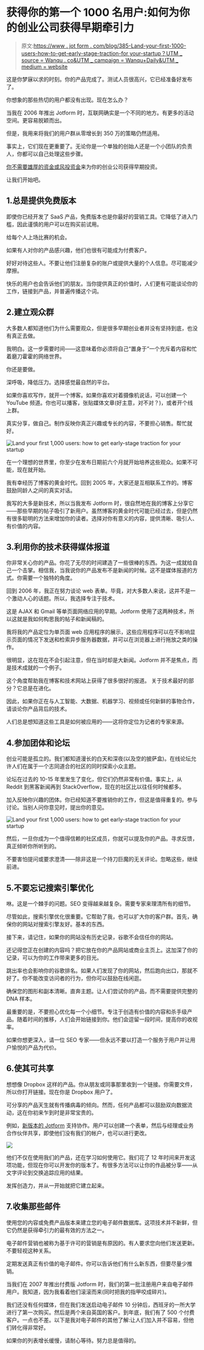 # 获得你的第一个 1000 名用户:如何为你的创业公司获得早期牵引力

> 原文:[https://www . jot form . com/blog/385-Land-your-first-1000-users-how-to-get-early-stage-traction-for your-startup？UTM _ source = Wanqu . co&UTM _ campaign = Wanqu+Daily&UTM _ medium = website](https://www.jotform.com/blog/385-Land-your-first-1-000-users-how-to-get-early-stage-traction-for-your-startup?utm_source=wanqu.co&utm_campaign=Wanqu+Daily&utm_medium=website)

这是你梦寐以求的时刻。你的产品完成了。测试人员很高兴，它已经准备好发布了。

你想象的那些热切的用户都没有出现。现在怎么办？

当我在 2006 年推出 Jotform 时，互联网确实是一个不同的地方。有更多的活动空间。更容易脱颖而出。

但是，我用来将我们的用户群从零增长到 350 万的策略仍然适用。

事实上，它们现在更重要了。无论你是一个单独的创始人还是一个小团队的负责人，你都可以自己处理这些步骤。

[你不需要雄厚的资金或风投资金](https://www.jotform.com/blog/being-successful-by-not-following-your-dreams/)来为你的创业公司获得早期投资。

让我们开始吧。

## 1.总是提供免费版本

即使你已经开发了 SaaS 产品，免费版本也是你最好的营销工具。它降低了进入门槛，因此谨慎的用户可以在购买前试用。

给每个人上场比赛的机会。

如果有人对你的产品感兴趣，他们也很有可能成为付费客户。

好好对待这些人。不要让他们注册复杂的账户或提供大量的个人信息。尽可能减少摩擦。

快乐的用户也会告诉他们的朋友。当你提供真正的价值时，人们更有可能谈论你的工作，链接到产品，并普遍传播这个词。

## 2.建立观众群

大多数人都知道他们为什么需要观众，但是很多早期创业者并没有坚持到底，也没有真正去做。

我明白。这一步需要时间——这意味着你必须将自己“置身于”一个充斥着内容和忙着磨刀霍霍的网络世界。

你还是要做。

深呼吸，降低压力。选择感觉最自然的平台。

如果你喜欢写作，就开一个博客。如果你喜欢对着摄像机说话，可以创建一个 YouTube 频道。你也可以播客，张贴媒体文章(好主意，对不对？)，或者开个线上群。

真实分享，做自己。制作反映你真正兴趣或专长的内容，不要担心销售。帮忙就好。

![Land your first 1,000 users: how to get early-stage traction for your startup](../Images/e83c216831bcf67d53d2b8e7432c0453.png)

在一个理想的世界里，你至少在发布日期前六个月就开始培养这些观众。如果不可能，现在就开始。

我有幸经历了博客的黄金时代。回到 2005 年，大家还是互相联系工作的。博客鼓励同龄人之间的真实对话。

我写的大多是新技术，所以当我发布 Jotform 时，很自然地在我的博客上分享它——那些早期的帖子吸引了新用户。虽然博客的黄金时代可能已经过去，但是仍然有很多聪明的方法来增加你的读者。选择对你有意义的内容，提供清晰、吸引人、有价值的内容。

## 3.利用你的技术获得媒体报道

你非常关心你的产品。你花了无尽的时间建造了一些很棒的东西。为这一成就给自己一个击掌。相信我，当我说你的产品发布不是新闻的时候。这不是媒体报道的方式。你需要一个独特的角度。

回到 2006 年，我正在努力谈论 web 表单。毕竟，对大多数人来说，这并不是一个激动人心的话题。所以，我选择专注于技术。

这是 AJAX 和 Gmail 等单页面网络应用的早期。Jotform 使用了这两种技术，所以这就是我如何构思我的帖子和新闻稿的。

我将我的产品定位为单页面 web 应用程序的展示，这些应用程序可以在不影响显示页面的情况下发送和检索异步服务器数据，并可以在浏览器上进行拖放之类的操作。

很明显，这在现在不会引起注意，但在当时却是大新闻。Jotform 并不是焦点，而是技术成就的一个例子。

这个角度帮助我在博客和技术网站上获得了很多很好的报道。
关于技术最好的部分？它总是在进化。

因此，如果你正在与人工智能、大数据、机器学习、视频或任何新鲜的事物合作，请谈论你产品背后的技术。

人们总是想知道这些工具是如何被应用的——这将你定位为记者的专家来源。

## 4.参加团体和论坛

创业可能是孤立的。我们都知道漫长的白天和深夜(以及空的披萨盒)。在线论坛允许人们在属于一个志同道合的社区的同时探索小众主题。

论坛在过去的 10-15 年里发生了变化，但它们仍然非常有价值。事实上，从 Reddit 到黑客新闻再到 StackOverflow，现在的社区比以往任何时候都多。

加入反映你兴趣的团体。你已经知道不要推销你的工作，但这是值得重复的。参与讨论。当别人问你意见时，提出你的意见。

![Land your first 1,000 users: how to get early-stage traction for your startup](../Images/c3cdc25ff8f5b2996d6ff38ed798f2e1.png)

然后，一旦你成为一个值得信赖的社区成员，你就可以提及你的产品。寻求反馈，真正倾听你所听到的。

不要害怕提问或要求澄清——除非这是一个持刀巨魔的无关评论。忽略这些，继续前进。

## 5.不要忘记搜索引擎优化

咻。这是一个棘手的问题。SEO 变得越来越复杂。需要专家来理清所有的细节。

尽管如此，搜索引擎优化很重要。它帮助了我，也可以扩大你的客户群。首先，确保你的网站对搜索引擎友好。基本的东西。

接下来，请记住，如果你的网站没有历史记录，谷歌不会信任你的网站。

还记得您正在创建的内容吗？把它放在你的产品网站或商业主页上。这加深了你的记录，可以为你的工作带来更多的目光。

跳出率也会影响你的谷歌排名。如果人们发现了你的网站，然后跑向出口，那就不好了。你不能改变访问者的行为，但你可以鼓励在线闲逛。

确保您的图形和副本清晰。直奔主题。让人们尝试你的产品，而不需要提供完整的 DNA 样本。

最重要的是，不要担心优化每一个小细节。专注于创造有价值的内容和杀手级产品。随着时间的推移，人们会开始链接到你。他们会逗留一段时间，提高你的收视率。

如果你想更深入，请一位 SEO 专家——但永远不要以打造一个服务于用户并让用户愉悦的产品为代价。

## 6.使其可共享

想想像 Dropbox 这样的产品。你从朋友或同事那里收到一个链接。你需要文件，所以你打开链接。现在你是 Dropbox 用户了。

可分享的产品天生就有传播病毒的倾向。然而，任何产品都可以鼓励双向数据流动，这在你初来乍到时是非常宝贵的。

例如，[新版本的 Jotform](https://www.jotform.com/cards/) 支持协作。用户可以创建一个表单，然后与经理或业务合作伙伴共享，即使他们没有我们的帐户，也可以进行更改。

![](../Images/23388c659ca1a3bf00bcaf587ccd9192.png)

他们不仅在使用我们的产品，还在学习如何使用它。我们花了 12 年时间来开发这项功能，但现在你可以开发你的版本了。有很多方法可以让你的作品被分享——从文字评论到交换追踪应用的结果。

发挥创造力，并从一开始就把它建立起来。

## 7.收集那些邮件

使用您的内容或免费产品版本来建立您的电子邮件数据库。这项技术并不新鲜，但它仍然是获得牵引力的最有效的方法之一。

电子邮件营销也被称为基于许可的营销是有原因的。有人要求您向他们发送更新。不要轻视这种关系。

定期发送真正有价值的电子邮件。你可以告诉他们有什么新东西，但要尽量少推销。

当我们在 2007 年推出付费版 Jotform 时，我们的第一批注册用户来自电子邮件用户。我知道，因为我看着他们滚滚而来(同时把我的指甲咬成碎片)。

我们还没有任何媒体，但在我们发送启动电子邮件 10 分钟后，西班牙的一所大学进行了第一次购买。然后是两个来自英国的客户。到年底，我们有了 500 个付费客户。一点也不差。以下是我对电子邮件的其他了解:让人们加入并不容易，但他们转化得非常好。

如果你的列表增长缓慢，请耐心等待。努力总是值得的。
